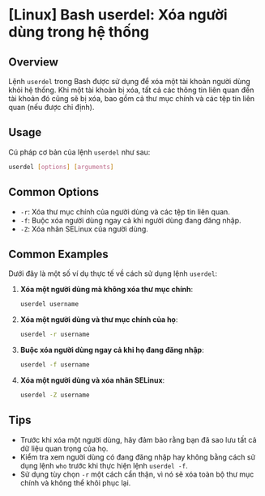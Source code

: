 # [Linux] Bash userdel: Xóa người dùng trong hệ thống

## Overview
Lệnh `userdel` trong Bash được sử dụng để xóa một tài khoản người dùng khỏi hệ thống. Khi một tài khoản bị xóa, tất cả các thông tin liên quan đến tài khoản đó cũng sẽ bị xóa, bao gồm cả thư mục chính và các tệp tin liên quan (nếu được chỉ định).

## Usage
Cú pháp cơ bản của lệnh `userdel` như sau:

```bash
userdel [options] [arguments]
```

## Common Options
- `-r`: Xóa thư mục chính của người dùng và các tệp tin liên quan.
- `-f`: Buộc xóa người dùng ngay cả khi người dùng đang đăng nhập.
- `-Z`: Xóa nhãn SELinux của người dùng.

## Common Examples
Dưới đây là một số ví dụ thực tế về cách sử dụng lệnh `userdel`:

1. **Xóa một người dùng mà không xóa thư mục chính**:
   ```bash
   userdel username
   ```

2. **Xóa một người dùng và thư mục chính của họ**:
   ```bash
   userdel -r username
   ```

3. **Buộc xóa người dùng ngay cả khi họ đang đăng nhập**:
   ```bash
   userdel -f username
   ```

4. **Xóa một người dùng và xóa nhãn SELinux**:
   ```bash
   userdel -Z username
   ```

## Tips
- Trước khi xóa một người dùng, hãy đảm bảo rằng bạn đã sao lưu tất cả dữ liệu quan trọng của họ.
- Kiểm tra xem người dùng có đang đăng nhập hay không bằng cách sử dụng lệnh `who` trước khi thực hiện lệnh `userdel -f`.
- Sử dụng tùy chọn `-r` một cách cẩn thận, vì nó sẽ xóa toàn bộ thư mục chính và không thể khôi phục lại.